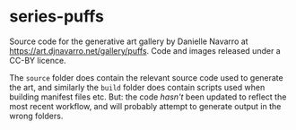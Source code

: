 # series-puffs

Source code for the generative art gallery by Danielle Navarro at <https://art.djnavarro.net/gallery/puffs>. Code and images released under a CC-BY licence.

The `source` folder does contain the relevant source code used to generate the art, and similarly the `build` folder does contain scripts used when building manifest files etc. But: the code *hasn't* been updated to reflect the most recent workflow, and will probably attempt to generate output in the wrong folders.
